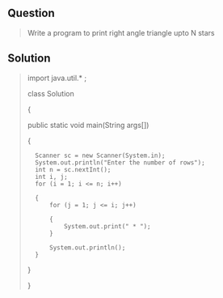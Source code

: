## Question
> Write a program to print right angle triangle upto N stars

## Solution
>import java.util.* ;
>
>class Solution
>
>{
>
>   public static void main(String args[])
>   
>   {
>   
>       Scanner sc = new Scanner(System.in);
>       System.out.println("Enter the number of rows");
>       int n = sc.nextInt();
>       int i, j;
>       for (i = 1; i <= n; i++)
>       
>       {
>           for (j = 1; j <= i; j++) 
>           
>           {
>               System.out.print(" * ");
>           }
>           
>           System.out.println();
>       }
>       
>   }
>   
>}

